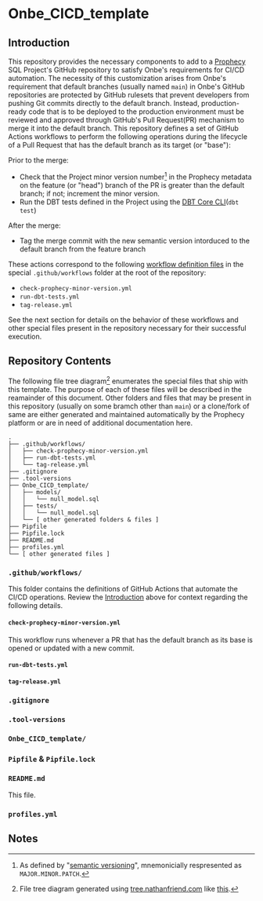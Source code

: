 # Onbe_CICD_template


## Introduction

This repository provides the necessary components to add to a [Prophecy](https://www.prophecy.io/) SQL Project's GitHub repository to satisfy Onbe's requirements for CI/CD automation.  The necessity of this customization arises from Onbe's requirement that default branches (usually named `main`) in Onbe's GitHub repositories are protected by GitHub rulesets that prevent developers from pushing Git commits directly to the default branch.  Instead, production-ready code that is to be deployed to the production environment must be reviewed and approved through GitHub's Pull Request(PR) mechanism to merge it into the default branch.  This repository defines a set of GitHub Actions workflows to perform the following operations during the lifecycle of a Pull Request that has the default branch as its target (or "base"):

Prior to the merge:
- Check that the Project minor version number[^2] in the Prophecy metadata on the feature (or "head") branch of the PR is greater than the default branch; if not; increment the minor version.
- Run the DBT tests defined in the Project using the [DBT Core CLI](https://docs.getdbt.com/reference/commands/test)(`dbt test`)

After the merge:
- Tag the merge commit with the new semantic version intorduced to the default branch from the feature branch

These actions correspond to the following [workflow definition files](https://docs.github.com/en/actions/writing-workflows/about-workflows) in the special `.github/workflows` folder at the root of the repository:
- `check-prophecy-minor-version.yml`
- `run-dbt-tests.yml`
- `tag-release.yml`

See the next section for details on the behavior of these workflows and other special files present in the repository necessary for their successful execution.


## Repository Contents

The following file tree diagram[^1] enumerates the special files that ship with this template.  The purpose of each of these files will be described in the reamainder of this document.  Other folders and files that may be present in this repository (usually on some bramch other than `main`) or a clone/fork of same are either generated and maintained automatically by the Prophecy platform or are in need of additional documentation here.

```
.
├── .github/workflows/
│   ├── check-prophecy-minor-version.yml
│   ├── run-dbt-tests.yml
│   └── tag-release.yml
├── .gitignore
├── .tool-versions
├── Onbe_CICD_template/
│   ├── models/
│   │   └── null_model.sql
│   ├── tests/
│   │   └── null_model.sql
│   └── [ other generated folders & files ] 
├── Pipfile
├── Pipfile.lock
├── README.md
├── profiles.yml
└── [ other generated files ]
```

### `.github/workflows/`

This folder contains the definitions of GitHub Actions that automate the CI/CD operations.  Review the [Introduction](#introduction) above for context regarding the following details.


#### `check-prophecy-minor-version.yml`

This workflow runs whenever a PR that has the default branch as its base is opened or updated with a new commit.


#### `run-dbt-tests.yml`



#### `tag-release.yml`



### `.gitignore`



### `.tool-versions`



### `Onbe_CICD_template/`



### `Pipfile` & `Pipfile.lock`



### `README.md`

This file.


### `profiles.yml`



## Notes

[^1]: File tree diagram generated using [tree.nathanfriend.com](https://tree.nathanfriend.com/) like [this](https://tree.nathanfriend.com/?s=(%27options!(%27fancy7~fullPath!false~trailingSlash7~rootDot7)~9(%279%27.github%2FworkflowsKcheck-prophecy-minor-45*run-dbt-tests5*tag-release52.gitignore2.tool-4s2Onbe_CICD_templateKF3test30oldH8%26%206J%20GG.lock2README.md2pro6s520ileJ%27)~4!%271%27)*2B0%5B%20othH%20genHated%20f2%5Cn3s*Bnull_F.sql*4vHsion5.yml6file7!true8s%209source!B%20%20FmodelG2Pip6HerJ8%5DK%2F*%01KJHGFB987654320*).

[^2]: As defined by "[semantic versioning](https://semver.org/)", mnemonicially respresented as `MAJOR.MINOR.PATCH`. 
